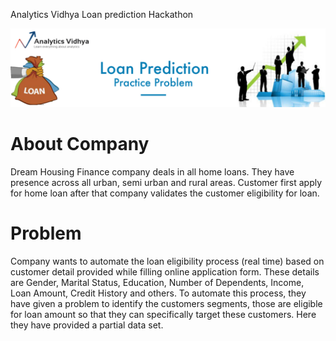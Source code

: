  Analytics Vidhya Loan prediction Hackathon


![alt text](https://github.com/gijopeter/Loan_Prediction_hackathon/blob/master/images/loanpred.png)

# About Company #

Dream Housing Finance company deals in all home loans. They have presence across all urban, semi urban and rural areas. Customer first apply for home loan after that company validates the customer eligibility for loan.

# Problem #

Company wants to automate the loan eligibility process (real time) based on customer detail provided while filling online application form. These details are Gender, Marital Status, Education, Number of Dependents, Income, Loan Amount, Credit History and others. To automate this process, they have given a problem to identify the customers segments, those are eligible for loan amount so that they can specifically target these customers. Here they have provided a partial data set.
